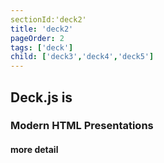 ```yaml
---
sectionId:'deck2'
title: 'deck2'
pageOrder: 2
tags: ['deck']
child: ['deck3','deck4','deck5']
---
```

## Deck.js is
### Modern HTML Presentations
#### more detail